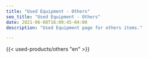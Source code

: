 ```yaml
---
title: "Used Equipment - Others"
seo_title: "Used Equipment - Others"
date: 2021-06-08T16:09:45-04:00
description: "Used Equipment page for others items."

---
```


{{< used-products/others "en" >}}